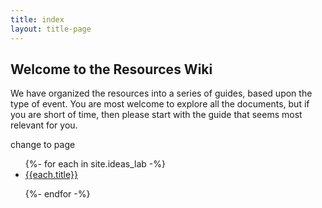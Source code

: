 ```yaml
---
title: index
layout: title-page
---
```

## Welcome to the Resources Wiki

We have organized the resources into a series of guides, based upon the type of event. You are most welcome to explore all the documents, but if you are short of time, then please start with the guide that seems most relevant for you.

change to page
<ul>
{%- for each in site.ideas_lab -%}

<li><a href="{{each.url}}">{{each.title}}</a></li>

{%- endfor -%}
</ul>

